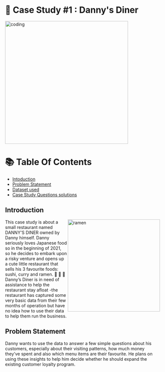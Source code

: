 # 🍜 Case Study #1 : Danny's Diner 



<img align= "center" alt="coding" width= "400" src="https://8weeksqlchallenge.com/images/case-study-designs/1.png">



# 📚 Table Of Contents

* [Intoduction](https://github.com/akansha1104/8-weeks-SQL-challenges/edit/main/Danny's%20diner%20/readme.md#introduction)
* [ Problem Statement](https://github.com/akansha1104/8-weeks-SQL-challenges/edit/main/Danny's%20diner%20/readme.md#problem-statement)
* [Dataset used]()
* [Case Study Questions solutions]()



## Introduction

<img align= "right" alt= "ramen" width= "300" src= "https://img.freepik.com/premium-vector/ramen-chef_606402-5.jpg?size=626&ext=jpg&uid=R104561754&ga=GA1.2.2040524197.1685204678&semt=ais">

This case study is about a small restaurant named DANNY'S DINER owned by Danny himself. Danny seriously loves Japanese food so in the beginning of 2021, so
he decides to embark upon a risky venture and opens up a cute little restaurant that sells his 3 favourite foods: sushi, curry and ramen. 🍣 🍛 🍜
Danny’s Diner is in need of  assistance to help the restaurant stay afloat -the restaurant has captured some very basic data from their few months
of operation but have no idea how to use their data to help them run the business.



## Problem Statement

Danny wants to use the data to answer a few simple questions about his customers, especially about their visiting patterns, how much money they’ve spent and
also which menu items are their favourite. He plans on using these insights to help him decide whether he should expand the existing customer loyalty program.



